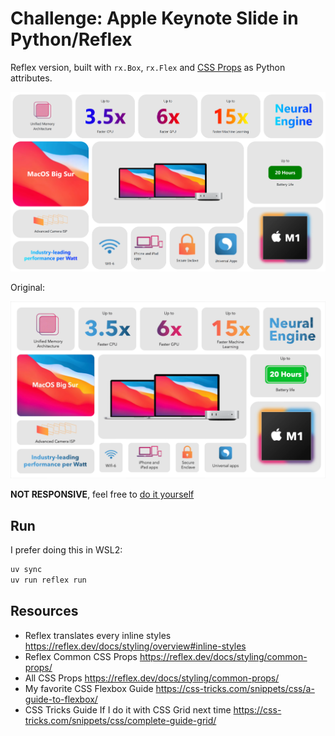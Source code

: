 # Challenge: Apple Keynote Slide in Python/Reflex

Reflex version, built with `rx.Box`, `rx.Flex` and [CSS Props](https://reflex.dev/docs/styling/common-props/) as Python attributes.

![](ref/reflex_look.png)

Original:

![](ref/apple_keynote.png)

**NOT RESPONSIVE**, feel free to [do it yourself](https://reflex.dev/docs/styling/responsive)

## Run

I prefer doing this in WSL2:

```sh
uv sync
uv run reflex run
```

## Resources

* Reflex translates every inline styles <https://reflex.dev/docs/styling/overview#inline-styles>
* Reflex Common CSS Props <https://reflex.dev/docs/styling/common-props/>
* All CSS Props <https://reflex.dev/docs/styling/common-props/>
* My favorite CSS Flexbox Guide <https://css-tricks.com/snippets/css/a-guide-to-flexbox/>
* CSS Tricks Guide If I do it with CSS Grid next time <https://css-tricks.com/snippets/css/complete-guide-grid/>